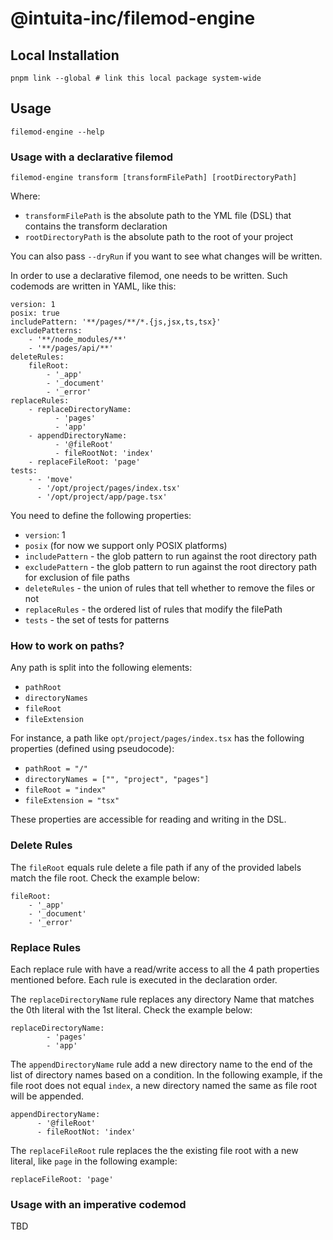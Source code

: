 # @intuita-inc/filemod-engine

## Local Installation
    pnpm link --global # link this local package system-wide

## Usage

    filemod-engine --help

### Usage with a declarative filemod

    filemod-engine transform [transformFilePath] [rootDirectoryPath]

Where:
* `transformFilePath` is the absolute path to the YML file (DSL) that contains the transform declaration
* `rootDirectoryPath` is the absolute path to the root of your project

You can also pass `--dryRun` if you want to see what changes will be written.

In order to use a declarative filemod, one needs to be written. Such codemods are written in YAML, like this:

```
version: 1
posix: true
includePattern: '**/pages/**/*.{js,jsx,ts,tsx}'
excludePatterns:
    - '**/node_modules/**'
    - '**/pages/api/**'
deleteRules:
    fileRoot:
        - '_app'
        - '_document'
        - '_error'
replaceRules:
    - replaceDirectoryName:
          - 'pages'
          - 'app'
    - appendDirectoryName:
          - '@fileRoot'
          - fileRootNot: 'index'
    - replaceFileRoot: 'page'
tests:
    - - 'move'
      - '/opt/project/pages/index.tsx'
      - '/opt/project/app/page.tsx'
```

You need to define the following properties:
* `version`: 1
* `posix` (for now we support only POSIX platforms)
* `includePattern` - the glob pattern to run against the root directory path
* `excludePattern` - the glob pattern to run against the root directory path for exclusion of file paths
* `deleteRules` - the union of rules that tell whether to remove the files or not
* `replaceRules` - the ordered list of rules that modify the filePath
* `tests` - the set of tests for patterns

### How to work on paths?

Any path is split into the following elements:
* `pathRoot`
* `directoryNames`
* `fileRoot`
* `fileExtension`

For instance, a path like `opt/project/pages/index.tsx` has the following properties (defined using pseudocode):
* `pathRoot = "/"`
* `directoryNames = ["", "project", "pages"]`
* `fileRoot = "index"`
* `fileExtension = "tsx"`

These properties are accessible for reading and writing in the DSL.

### Delete Rules

The `fileRoot` equals rule delete a file path if any of the provided labels match the file root. Check the example below:

    fileRoot:
        - '_app'
        - '_document'
        - '_error'

### Replace Rules

Each replace rule with have a read/write access to all the 4 path properties mentioned before. Each rule is executed in the declaration order.

The `replaceDirectoryName` rule replaces any directory Name that matches the 0th literal with the 1st literal. Check the example below:
    
    replaceDirectoryName:
            - 'pages'
            - 'app'
 
The `appendDirectoryName` rule add a new directory name to the end of the list of directory names based on a condition. In the following example, if the file root does not equal `index`, a new directory named the same as file root will be appended.

    appendDirectoryName:
          - '@fileRoot'
          - fileRootNot: 'index'

The `replaceFileRoot` rule replaces the the existing file root with a new literal, like `page` in the following example:
    
    replaceFileRoot: 'page'

### Usage with an imperative codemod

TBD
